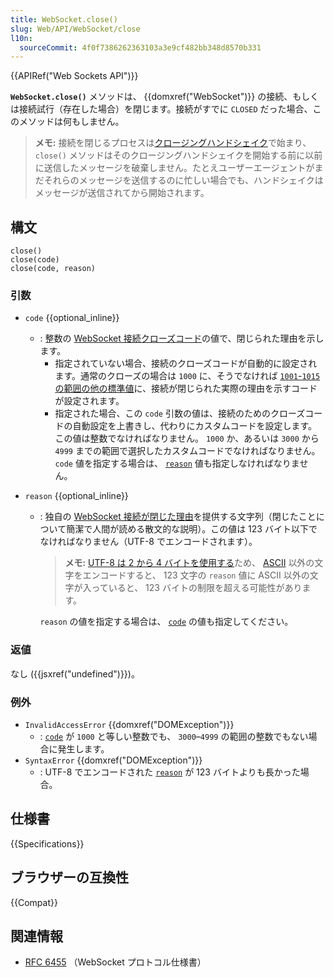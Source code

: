 ```yaml
---
title: WebSocket.close()
slug: Web/API/WebSocket/close
l10n:
  sourceCommit: 4f0f7386262363103a3e9cf482bb348d8570b331
---
```


{{APIRef("Web Sockets API")}}

**`WebSocket.close()`** メソッドは、 {{domxref("WebSocket")}} の接続、もしくは接続試行（存在した場合）を閉じます。接続がすでに `CLOSED` だった場合、このメソッドは何もしません。

> **メモ:** 接続を閉じるプロセスは[クロージングハンドシェイク](https://www.rfc-editor.org/rfc/rfc6455.html#section-1.4)で始まり、 `close()` メソッドはそのクロージングハンドシェイクを開始する前に以前に送信したメッセージを破棄しません。たとえユーザーエージェントがまだそれらのメッセージを送信するのに忙しい場合でも、ハンドシェイクはメッセージが送信されてから開始されます。

## 構文

```js-nolint
close()
close(code)
close(code, reason)
```

### 引数

- `code` {{optional_inline}}

  - : 整数の [WebSocket 接続クローズコード](https://www.rfc-editor.org/rfc/rfc6455.html#section-7.1.5)の値で、閉じられた理由を示します。
    - 指定されていない場合、接続のクローズコードが自動的に設定されます。通常のクローズの場合は `1000` に、そうでなければ [`1001`-`1015` の範囲の他の標準値](https://www.rfc-editor.org/rfc/rfc6455.html#section-7.4.1)に、接続が閉じられた実際の理由を示すコードが設定されます。
    - 指定された場合、この `code` 引数の値は、接続のためのクローズコードの自動設定を上書きし、代わりにカスタムコードを設定します。
    この値は整数でなければなりません。 `1000` か、あるいは `3000` から `4999` までの範囲で選択したカスタムコードでなければなりません。 `code` 値を指定する場合は、 [`reason`](#reason) 値も指定しなければなりません。

- `reason` {{optional_inline}}

  - : 独自の [WebSocket 接続が閉じた理由](https://www.rfc-editor.org/rfc/rfc6455.html#section-7.1.6)を提供する文字列（閉じたことについて簡潔で人間が読める散文的な説明）。この値は 123 バイト以下でなければなりません（UTF-8 でエンコードされます）。

    > **メモ:** [UTF-8 は 2 から 4 バイトを使用する](/ja/docs/Glossary/UTF-8)ため、 [ASCII](/ja/docs/Glossary/ASCII) 以外の文字をエンコードすると、 123 文字の `reason` 値に ASCII 以外の文字が入っていると、 123 バイトの制限を超える可能性があります。

    `reason` の値を指定する場合は、 [`code`](#code) の値も指定してください。

### 返値

なし ({{jsxref("undefined")}})。

### 例外

- `InvalidAccessError` {{domxref("DOMException")}}
  - : [`code`](#code) が `1000` と等しい整数でも、 `3000`–`4999` の範囲の整数でもない場合に発生します。
- `SyntaxError` {{domxref("DOMException")}}
  - : UTF-8 でエンコードされた [`reason`](#reason) が 123 バイトよりも長かった場合。

## 仕様書

{{Specifications}}

## ブラウザーの互換性

{{Compat}}

## 関連情報

- [RFC 6455](https://www.rfc-editor.org/rfc/rfc6455.html) （WebSocket プロトコル仕様書）
